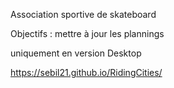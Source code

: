 Association sportive de skateboard

Objectifs : mettre à jour les plannings 

uniquement en version Desktop

https://sebil21.github.io/RidingCities/
